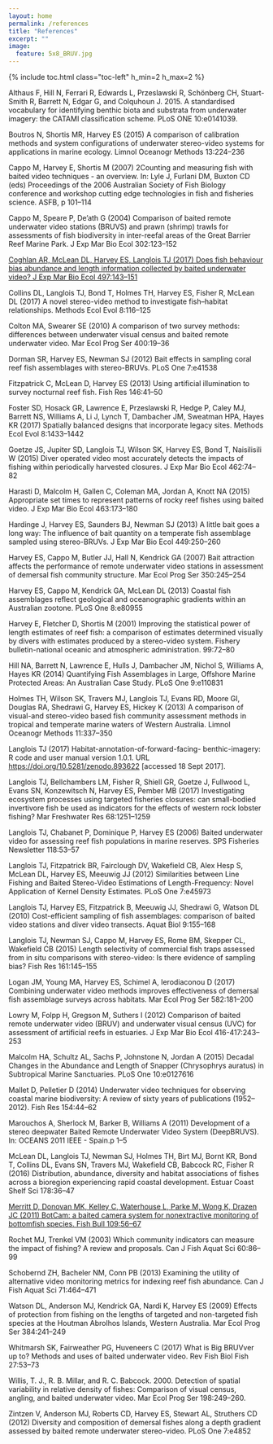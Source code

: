 ```yaml
---
layout: home
permalink: /references
title: "References"
excerpt: ""
image:
  feature: 5x8_BRUV.jpg 
---
```

{% include toc.html class="toc-left" h_min=2 h_max=2 %}

Althaus F, Hill N, Ferrari R, Edwards L, Przeslawski R, Schönberg CH,  Stuart-Smith R,  Barrett N, Edgar G, and Colquhoun J. 2015. A standardised vocabulary for identifying benthic biota and substrata from underwater imagery: the CATAMI classification scheme. PLoS ONE 10:e0141039.

Boutros N, Shortis MR, Harvey ES (2015) A comparison of calibration methods and system configurations of underwater stereo-video systems for applications in marine ecology. Limnol Oceanogr Methods 13:224–236

Cappo M, Harvey E, Shortis M (2007) 2Counting and measuring fish with baited video techniques - an overview. In: Lyle J, Furlani DM, Buxton CD (eds) Proceedings of the 2006 Australian Society of Fish Biology conference and workshop cutting edge technologies in fish and fisheries science. ASFB, p 101–114

Cappo M, Speare P, De’ath G (2004) Comparison of baited remote underwater video stations (BRUVS) and prawn (shrimp) trawls for assessments of fish biodiversity in inter-reefal areas of the Great Barrier Reef Marine Park. J Exp Mar Bio Ecol 302:123–152

[Coghlan AR, McLean DL, Harvey ES, Langlois TJ (2017) Does fish behaviour bias abundance and length information collected by baited underwater video? J Exp Mar Bio Ecol 497:143–151](http://paperpile.com/b/cxZoCG/7rH1)

Collins DL, Langlois TJ, Bond T, Holmes TH, Harvey ES, Fisher R, McLean DL (2017) A novel stereo-video method to investigate fish–habitat relationships. Methods Ecol Evol 8:116–125

Colton MA, Swearer SE (2010) A comparison of two survey methods: differences between underwater visual census and baited remote underwater video. Mar Ecol Prog Ser 400:19–36

Dorman SR, Harvey ES, Newman SJ (2012) Bait effects in sampling coral reef fish assemblages with stereo-BRUVs. PLoS One 7:e41538

Fitzpatrick C, McLean D, Harvey ES (2013) Using artificial illumination to survey nocturnal reef fish. Fish Res 146:41–50

Foster SD, Hosack GR, Lawrence E, Przeslawski R, Hedge P, Caley MJ, Barrett NS, Williams A, Li J, Lynch T, Dambacher JM, Sweatman HPA, Hayes KR (2017) Spatially balanced designs that incorporate legacy sites. Methods Ecol Evol 8:1433–1442

Goetze JS, Jupiter SD, Langlois TJ, Wilson SK, Harvey ES, Bond T, Naisilisili W (2015) Diver operated video most accurately detects the impacts of fishing within periodically harvested closures. J Exp Mar Bio Ecol 462:74–82

Harasti D, Malcolm H, Gallen C, Coleman MA, Jordan A, Knott NA (2015) Appropriate set times to represent patterns of rocky reef fishes using baited video. J Exp Mar Bio Ecol 463:173–180

Hardinge J, Harvey ES, Saunders BJ, Newman SJ (2013) A little bait goes a long way: The influence of bait quantity on a temperate fish assemblage sampled using stereo-BRUVs. J Exp Mar Bio Ecol 449:250–260

Harvey ES, Cappo M, Butler JJ, Hall N, Kendrick GA (2007) Bait attraction affects the performance of remote underwater video stations in assessment of demersal fish community structure. Mar Ecol Prog Ser 350:245–254

Harvey ES, Cappo M, Kendrick GA, McLean DL (2013) Coastal fish assemblages reflect geological and oceanographic gradients within an Australian zootone. PLoS One 8:e80955

Harvey E, Fletcher D, Shortis M (2001) Improving the statistical power of length estimates of reef fish: a comparison of estimates determined visually by divers with estimates produced by a stereo-video system. Fishery bulletin-national oceanic and atmospheric administration. 99:72–80

Hill NA, Barrett N, Lawrence E, Hulls J, Dambacher JM, Nichol S, Williams A, Hayes KR (2014) Quantifying Fish Assemblages in Large, Offshore Marine Protected Areas: An Australian Case Study. PLoS One 9:e110831

Holmes TH, Wilson SK, Travers MJ, Langlois TJ, Evans RD, Moore GI, Douglas RA, Shedrawi G, Harvey ES, Hickey K (2013) A comparison of visual-and stereo-video based fish community assessment methods in tropical and temperate marine waters of Western Australia. Limnol Oceanogr Methods 11:337–350

Langlois TJ (2017) Habitat-annotation-of-forward-facing- benthic-imagery: R code and user manual version 1.0.1. URL https://doi.org/10.5281/zenodo.893622 [accessed 18 Sept 2017].

Langlois TJ, Bellchambers LM, Fisher R, Shiell GR, Goetze J, Fullwood L, Evans SN, Konzewitsch N, Harvey ES, Pember MB (2017) Investigating ecosystem processes using targeted fisheries closures: can small-bodied invertivore fish be used as indicators for the effects of western rock lobster fishing? Mar Freshwater Res 68:1251–1259

Langlois TJ, Chabanet P, Dominique P, Harvey ES (2006) Baited underwater video for assessing reef fish populations in marine reserves. SPS Fisheries Newsletter 118:53–57

Langlois TJ, Fitzpatrick BR, Fairclough DV, Wakefield CB, Alex Hesp S, McLean DL, Harvey ES, Meeuwig JJ (2012) Similarities between Line Fishing and Baited Stereo-Video Estimations of Length-Frequency: Novel Application of Kernel Density Estimates. PLoS One 7:e45973

Langlois TJ, Harvey ES, Fitzpatrick B, Meeuwig JJ, Shedrawi G, Watson DL (2010) Cost-efficient sampling of fish assemblages: comparison of baited video stations and diver video transects. Aquat Biol 9:155–168

Langlois TJ, Newman SJ, Cappo M, Harvey ES, Rome BM, Skepper CL, Wakefield CB (2015) Length selectivity of commercial fish traps assessed from in situ comparisons with stereo-video: Is there evidence of sampling bias? Fish Res 161:145–155

Logan JM, Young MA, Harvey ES, Schimel A, Ierodiaconou D (2017) Combining underwater video methods improves effectiveness of demersal fish assemblage surveys across habitats. Mar Ecol Prog Ser 582:181–200

Lowry M, Folpp H, Gregson M, Suthers I (2012) Comparison of baited remote underwater video (BRUV) and underwater visual census (UVC) for assessment of artificial reefs in estuaries. J Exp Mar Bio Ecol 416-417:243–253

Malcolm HA, Schultz AL, Sachs P, Johnstone N, Jordan A (2015) Decadal Changes in the Abundance and Length of Snapper (Chrysophrys auratus) in Subtropical Marine Sanctuaries. PLoS One 10:e0127616

Mallet D, Pelletier D (2014) Underwater video techniques for observing coastal marine biodiversity: A review of sixty years of publications (1952–2012). Fish Res 154:44–62

Marouchos A, Sherlock M, Barker B, Williams A (2011) Development of a stereo deepwater Baited Remote Underwater Video System (DeepBRUVS). In: OCEANS 2011 IEEE - Spain.p 1–5

McLean DL, Langlois TJ, Newman SJ, Holmes TH, Birt MJ, Bornt KR, Bond T, Collins DL, Evans SN, Travers MJ, Wakefield CB, Babcock RC, Fisher R (2016) Distribution, abundance, diversity and habitat associations of fishes across a bioregion experiencing rapid coastal development. Estuar Coast Shelf Sci 178:36–47

[Merritt D, Donovan MK, Kelley C, Waterhouse L, Parke M, Wong K, Drazen JC (2011) BotCam: a baited camera system for nonextractive monitoring of bottomfish species. Fish Bull 109:56–67](http://paperpile.com/b/cxZoCG/eVZN)

Rochet MJ, Trenkel VM (2003) Which community indicators can measure the impact of fishing? A review and proposals. Can J Fish Aquat Sci 60:86–99

Schobernd ZH, Bacheler NM, Conn PB (2013) Examining the utility of alternative video monitoring metrics for indexing reef fish abundance. Can J Fish Aquat Sci 71:464–471

Watson DL, Anderson MJ, Kendrick GA, Nardi K, Harvey ES (2009) Effects of protection from fishing on the lengths of targeted and non-targeted fish species at the Houtman Abrolhos Islands, Western Australia. Mar Ecol Prog Ser 384:241–249

Whitmarsh SK, Fairweather PG, Huveneers C (2017) What is Big BRUVver up to? Methods and uses of baited underwater video. Rev Fish Biol Fish 27:53–73

Willis, T. J., R. B. Millar, and R. C. Babcock. 2000. Detection of spatial variability in relative density of fishes: Comparison of visual census, angling, and baited underwater video. Mar Ecol Prog Ser 198:249–260.

Zintzen V, Anderson MJ, Roberts CD, Harvey ES, Stewart AL, Struthers CD (2012) Diversity and composition of demersal fishes along a depth gradient assessed by baited remote underwater stereo-video. PLoS One 7:e4852

 

 

